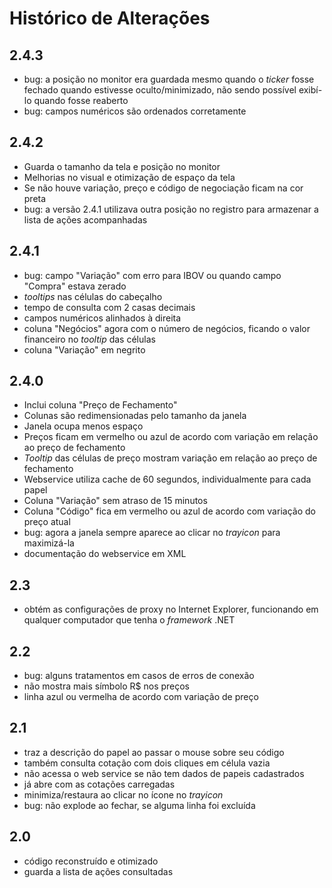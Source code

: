 # Histórico de Alterações #

## 2.4.3 ##

  * bug: a posição no monitor era guardada mesmo quando o _ticker_ fosse fechado quando estivesse oculto/minimizado, não sendo possível exibí-lo quando fosse reaberto
  * bug: campos numéricos são ordenados corretamente

## 2.4.2 ##

  * Guarda o tamanho da tela e posição no monitor
  * Melhorias no visual e otimização de espaço da tela
  * Se não houve variação, preço e código de negociação ficam na cor preta
  * bug: a versão 2.4.1 utilizava outra posição no registro para armazenar a lista de ações acompanhadas

## 2.4.1 ##

  * bug: campo "Variação" com erro para IBOV ou quando campo "Compra" estava zerado
  * _tooltips_ nas células do cabeçalho
  * tempo de consulta com 2 casas decimais
  * campos numéricos alinhados à direita
  * coluna "Negócios" agora com o número de negócios, ficando o valor financeiro no _tooltip_ das células
  * coluna "Variação" em negrito

## 2.4.0 ##

  * Inclui coluna "Preço de Fechamento"
  * Colunas são redimensionadas pelo tamanho da janela
  * Janela ocupa menos espaço
  * Preços ficam em vermelho ou azul de acordo com variação em relação ao preço de fechamento
  * _Tooltip_ das células de preço mostram variação em relação ao preço de fechamento
  * Webservice utiliza cache de 60 segundos, individualmente para cada papel
  * Coluna "Variação" sem atraso de 15 minutos
  * Coluna "Código" fica em vermelho ou azul de acordo com variação do preço atual
  * bug: agora a janela sempre aparece ao clicar no _trayicon_ para maximizá-la
  * documentação do webservice em XML

## 2.3 ##

  * obtém as configurações de proxy no Internet Explorer, funcionando em qualquer computador que tenha o _framework_ .NET

## 2.2 ##

  * bug: alguns tratamentos em casos de erros de conexão
  * não mostra mais símbolo R$ nos preços
  * linha azul ou vermelha de acordo com variação de preço

## 2.1 ##

  * traz a descrição do papel ao passar o mouse sobre seu código
  * também consulta cotação com dois cliques em célula vazia
  * não acessa o web service se não tem dados de papeis cadastrados
  * já abre com as cotações carregadas
  * minimiza/restaura ao clicar no ícone no _trayicon_
  * bug: não explode ao fechar, se alguma linha foi excluída

## 2.0 ##

  * código reconstruído e otimizado
  * guarda a lista de ações consultadas